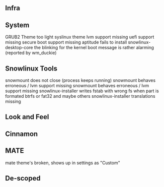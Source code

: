 Infra
-----

System
------
GRUB2 Theme too light
syslinux theme
lvm support missing
uefi support missing
secure boot support missing
aptitude fails to install snowlinux-desktop-core
the blinking for the kernel boot message is rather alarming (reported by wm_duckie)

Snowlinux Tools
----------
snowmount does not close (process keeps running)
snowmount behaves erroneous / lvm support missing
snowmount behaves erroneous / lvm support missing
snowlinux-installer writes fstab with wrong fs when part is formated btrfs or fat32 and maybe others
snowlinux-installer translations missing

Look and Feel
-------------

Cinnamon
--------

MATE
----
mate theme's broken, shows up in settings as "Custom"

De-scoped
---------
